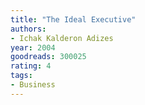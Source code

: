 ```yaml
---
title: "The Ideal Executive"
authors:
- Ichak Kalderon Adizes
year: 2004
goodreads: 300025
rating: 4
tags:
- Business
---
```

